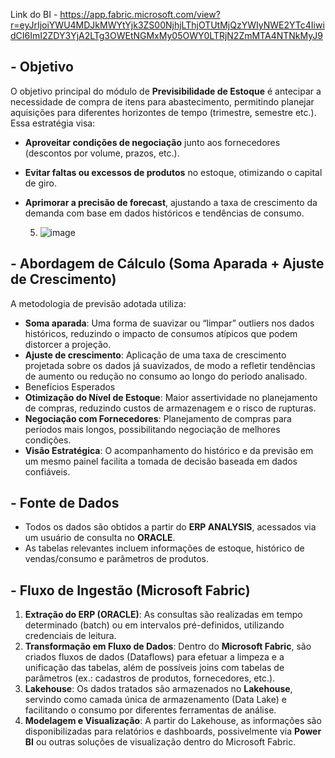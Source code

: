 Link do BI - https://app.fabric.microsoft.com/view?r=eyJrIjoiYWU4MDJkMWYtYjk3ZS00NjhjLThjOTUtMjQzYWIyNWE2YTc4IiwidCI6ImI2ZDY3YjA2LTg3OWEtNGMxMy05OWY0LTRjN2ZmMTA4NTNkMyJ9

## - Objetivo

O objetivo principal do módulo de **Previsibilidade de Estoque** é antecipar a necessidade de compra de itens para abastecimento, permitindo planejar aquisições para diferentes horizontes de tempo (trimestre, semestre etc.). Essa estratégia visa:

- **Aproveitar condições de negociação** junto aos fornecedores (descontos por volume, prazos, etc.).
- **Evitar faltas ou excessos de produtos** no estoque, otimizando o capital de giro.
- **Aprimorar a precisão de forecast**, ajustando a taxa de crescimento da demanda com base em dados históricos e tendências de consumo.

  5. ![image](https://github.com/user-attachments/assets/cb0a6798-310d-4d9f-a117-43369cfb55ba)

## - Abordagem de Cálculo (Soma Aparada + Ajuste de Crescimento)

A metodologia de previsão adotada utiliza:

- **Soma aparada**: Uma forma de suavizar ou “limpar” outliers nos dados históricos, reduzindo o impacto de consumos atípicos que podem distorcer a projeção.
- **Ajuste de crescimento**: Aplicação de uma taxa de crescimento projetada sobre os dados já suavizados, de modo a refletir tendências de aumento ou redução no consumo ao longo do período analisado.
- Benefícios Esperados
- **Otimização do Nível de Estoque**: Maior assertividade no planejamento de compras, reduzindo custos de armazenagem e o risco de rupturas.
- **Negociação com Fornecedores**: Planejamento de compras para períodos mais longos, possibilitando negociação de melhores condições.
- **Visão Estratégica**: O acompanhamento do histórico e da previsão em um mesmo painel facilita a tomada de decisão baseada em dados confiáveis.

## - Fonte de Dados

- Todos os dados são obtidos a partir do **ERP ANALYSIS**, acessados via um usuário de consulta no **ORACLE**.
- As tabelas relevantes incluem informações de estoque, histórico de vendas/consumo e parâmetros de produtos.

## - Fluxo de Ingestão (Microsoft Fabric)

1. **Extração do ERP (ORACLE)**: As consultas são realizadas em tempo determinado (batch) ou em intervalos pré-definidos, utilizando credenciais de leitura.
2. **Transformação em Fluxo de Dados**: Dentro do **Microsoft Fabric**, são criados fluxos de dados (Dataflows) para efetuar a limpeza e a unificação das tabelas, além de possíveis joins com tabelas de parâmetros (ex.: cadastros de produtos, fornecedores, etc.).
3. **Lakehouse**: Os dados tratados são armazenados no **Lakehouse**, servindo como camada única de armazenamento (Data Lake) e facilitando o consumo por diferentes ferramentas de análise.
4. **Modelagem e Visualização**: A partir do Lakehouse, as informações são disponibilizadas para relatórios e dashboards, possivelmente via **Power BI** ou outras soluções de visualização dentro do Microsoft Fabric.


